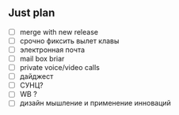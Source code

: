 ## Just plan
- [ ] merge with new release
- [ ] срочно фиксить вылет клавы
- [ ] электронная почта
- [ ] mail box briar
- [ ] private voice/video calls
- [ ] дайджест
- [ ] СУНЦ?
- [ ] WB ?
- [ ] дизайн мышление и применение инноваций
